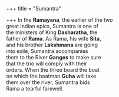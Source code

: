 +++
title = "Sumantra"

+++
In the **Ramayana**, the earlier of the two  
great Indian epics, Sumantra is one of  
the ministers of King **Dasharatha**, the  
father of **Rama**. As Rama, his wife **Sita**,  
and his brother **Lakshmana** are going  
into exile, Sumantra accompanies  
them to the River **Ganges** to make sure  
that the trio will comply with their  
orders. When the three board the boat  
on which the boatman **Guha** will take  
them over the river, Sumantra bids  
Rama a tearful farewell.
